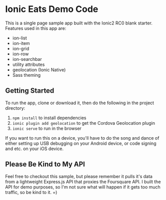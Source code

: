 # Ionic Eats Demo Code

This is a single page sample app built with the Ionic2 RC0 blank starter. Features used in this app are:

- ion-list
- ion-item
- ion-grid
- ion-row
- ion-searchbar
- utility attributes
- geolocation (Ionic Native)
- Sass theming

## Getting Started

To run the app, clone or download it, then do the following in the project directory:

1. `npm install` to install dependencies
2. `ionic plugin add geolocation` to get the Cordova Geolocation plugin
3. `ionic serve` to run in the browser

If you want to run this on a device, you'll have to do the song and dance of either setting up USB debugging on your Android device, or code signing and etc. on your iOS device.

## Please Be Kind to My API

Feel free to checkout this sample, but please remember it pulls it's data from a lightweight Express.js API that proxies the Foursquare API. I built the API for demo purposes, so I'm not sure what will happen if it gets too much traffic, so be kind to it. =)